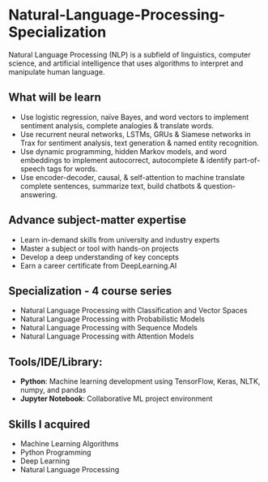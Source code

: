 # Natural-Language-Processing-Specialization

Natural Language Processing (NLP) is a subfield of linguistics, computer science, and artificial intelligence that uses algorithms to interpret and manipulate human language. 

## What will be learn
- Use logistic regression, naïve Bayes, and word vectors to implement sentiment analysis, complete analogies & translate words.
- Use recurrent neural networks, LSTMs, GRUs & Siamese networks in Trax for sentiment analysis, text generation & named entity recognition.
- Use dynamic programming, hidden Markov models, and word embeddings to implement autocorrect, autocomplete & identify part-of-speech tags for words.
- Use encoder-decoder, causal, & self-attention to machine translate complete sentences, summarize text, build chatbots & question-answering.


## Advance subject-matter expertise
- Learn in-demand skills from university and industry experts
- Master a subject or tool with hands-on projects
- Develop a deep understanding of key concepts
- Earn a career certificate from DeepLearning.AI

## Specialization - 4 course series
- Natural Language Processing with Classification and Vector Spaces
- Natural Language Processing with Probabilistic Models
- Natural Language Processing with Sequence Models
- Natural Language Processing with Attention Models
  
## Tools/IDE/Library:
- **Python**: Machine learning development using TensorFlow, Keras, NLTK, numpy, and pandas
- **Jupyter Notebook**: Collaborative ML project environment

## Skills I acquired
- Machine Learning Algorithms
- Python Programming
- Deep Learning
- Natural Language Processing




  
